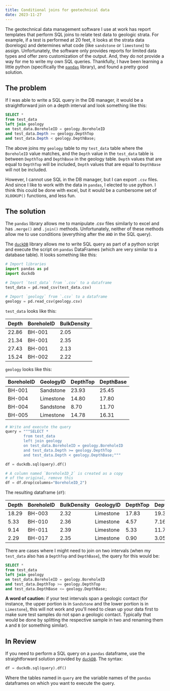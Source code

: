 ```yaml
---
title: Conditional joins for geotechnical data
date: 2023-11-27
---
```


The geotechnical data management software I use at work has report templates that perform SQL joins to relate test data to geologic strata. For example, if a test is performed at 20 feet, it looks at the strata data (borelogs) and determines what code (like `sandstone` or `limestone`) to assign. Unfortunately, the software only provides reports for limited data types and offer zero customization of the output. And, they do not provide a way for me to write my own SQL queries. Thankfully, I have been learning a little python (specifically the [`pandas`](https://pandas.pydata.org/) library), and found a pretty good solution.

## The problem

If I was able to write a SQL query in the DB manager, it would be a straightforward join on a depth interval and look something like this:

```SQL
SELECT *
from test_data
left join geology
on test_data.BoreholeID = geology.BoreholeID
and test_data.Depth >= geology.DepthTop
and test_data.Depth < geology.DepthBase;
```

The above joins my `geology` table  to my `test_data` table where the `BoreholeID` value matches, and the `Depth` value in the `test_data` table is between `DepthTop` and `DepthBase` in the geology table. `Depth` values that are equal to `DepthTop` will be included, `Depth` values that are equal to `DepthBase` will not be included.

However, I cannot use SQL in the DB manager, but I can export `.csv` files. And since I like to work with the data in `pandas`, I elected to use python. I think this could be done with excel, but it would be a cumbersome set of `XLOOKUP()` functions, and less fun.

## The solution

The `pandas` library allows me to manipulate .csv files similarly to excel and has `.merge()` and `.join()` methods. Unfortunately, neither of these methods allow me to use conditions (everything after the `AND` in the SQL query).

The [`duckDB`](https://duckdb.org/docs/archive/0.9.2/guides/python/sql_on_pandas) library allows me to write SQL query as part of a python script and execute the script on `pandas` DataFrames (which are very similar to a database table). It looks something like this:

```python
# Import libraries
import pandas as pd
import duckdb

# Import `test_data` from `.csv` to a dataframe
test_data = pd.read_csv(test_data.csv)

# Import `geology` from `.csv` to a dataframe
geology = pd.read_csv(geology.csv)
```

`test_data` looks like this:

|Depth| BoreholeID| BulkDensity|
|-----|-----------|------------|
|22.86|BH-001|2.05|
|21.34|BH-001|2.35|
|27.43|BH-001|2.13|
|15.24|BH-002|2.22|

`geology` looks like this:

|BoreholeID|GeologyID|DepthTop|DepthBase|
|---|---|---|---|
|BH-001|Sandstone|23.93|25.45|
|BH-004|Limestone|14.80|17.80|
|BH-004|Sandstone|8.70|11.70|
|BH-005|Limestone|14.78|16.31|

```python
# Write and execute the query
query = """SELECT *
        from test_data
        left join geology
        on test_data.BoreholeID = geology.BoreholeID
        and test_data.Depth >= geology.DepthTop
        and test_data.Depth < geology.DepthBase;"""

df = duckdb.sql(query).df()

# A column named `BoreholeID_2` is created as a copy
# of the original, remove this
df = df.drop(columns="BoreholeID_2")
```

The resulting dataframe (`df`):

|Depth|BoreholeID|BulkDensity|GeologyID|DepthTop|DepthBase|
|---|---|---|---|---|---|
|18.29|BH-003|2.32|Limestone|17.83|19.35|
|5.33|BH-010|2.36|Limestone|4.57|7.16|
|9.14|BH-011|2.39|Limestone|5.33|11.73|
|2.29|BH-017|2.35|Limestone|0.90|3.05|

There are cases where I might need to join on two intervals (when my `test_data` also has a `DepthTop` and `DepthBase`), the query for this would be:

```SQL
SELECT *
from test_data
left join geology
on test_data.BoreholeID = geology.BoreholeID
and test_data.DepthTop >= geology.DepthTop
and test_data.DepthBase <= geology.DepthBase;
```

**A word of caution:** if your test intervals span a geologic contact (for instance, the upper portion is in `Sandstone` and the lower portion is in `Limestone`), this will not work and you'll need to clean up your data first to make sure test samples do not span a geologic contact. Typically that would be done by splitting the respective sample in two and renaming them `A` and `B` (or something similar).

## In Review

If you need to perform a SQL query on a `pandas` dataframe, use the straightforward solution provided by [`duckDB`](https://duckdb.org/docs/archive/0.9.2/guides/python/sql_on_pandas). The syntax:

```python
df = duckdb.sql(query).df()
```

Where the tables named in `query` are the variable names of the `pandas` dataframes on which you want to execute the query.
